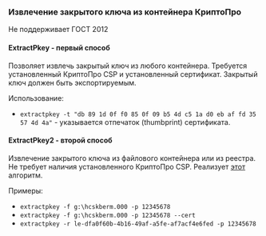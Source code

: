 ### Извлечение закрытого ключа из контейнера КриптоПро

Не поддерживает ГОСТ 2012

#### ExtractPkey - первый способ

Позволяет извлечь закрытый ключ из любого контейнера. Требуется установленный КриптоПро CSP и установленный сертификат. Закрытый ключ должен быть экспортируемым.

Использование:

- `extractpkey -t "‎db 89 1d 0f f0 85 0f 09 b5 4d c5 1a d0 eb af fd 35 57 4d 4a"` - указывается отпечаток (thumbprint) сертификата.

#### ExtractPkey2 - второй способ

Извлечение закрытого ключа из файлового контейнера или из реестра. Не требует наличия установленного КриптоПро CSP. Реализует [этот](https://habr.com/ru/post/275039/) алгоритм.

Примеры:

- `extractpkey -f g:\hcskberm.000 -p 12345678`
- `extractpkey -f g:\hcskberm.000 -p 12345678 --cert`
- `extractpkey -r le-dfa0f60b-4b16-49af-a5fe-af7acf4e6fed -p 12345678`
